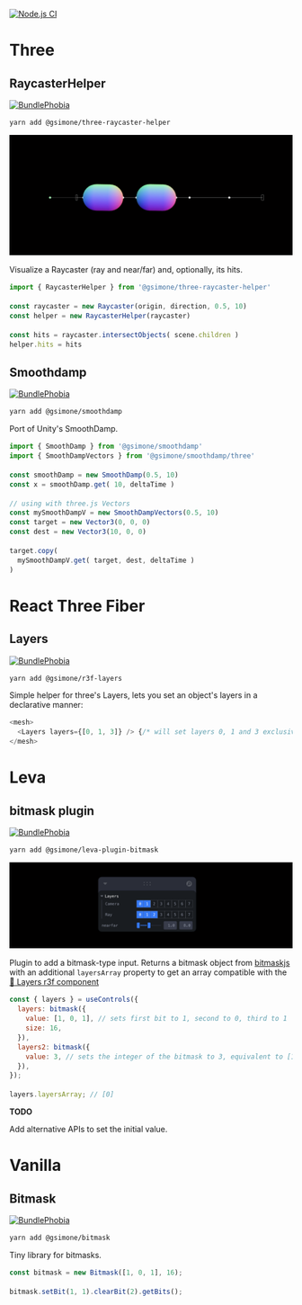 [![Node.js CI](https://github.com/gsimone/things/actions/workflows/node.js.yml/badge.svg)](https://github.com/gsimone/things/actions/workflows/node.js.yml)

# Three

## RaycasterHelper

[![BundlePhobia](https://badgen.net/bundlephobia/minzip/@gsimone/three-raycaster-helper)](https://bundlephobia.com/package/@gsimone/three-raycaster-helper)

```bash
yarn add @gsimone/three-raycaster-helper
```

![](https://github.com/gsimone/things/blob/main/_images_/raycaster.png?raw=true)

Visualize a Raycaster (ray and near/far) and, optionally, its hits.

```js
import { RaycasterHelper } from '@gsimone/three-raycaster-helper'

const raycaster = new Raycaster(origin, direction, 0.5, 10)
const helper = new RaycasterHelper(raycaster)

const hits = raycaster.intersectObjects( scene.children )
helper.hits = hits
```

## Smoothdamp

[![BundlePhobia](https://badgen.net/bundlephobia/minzip/@gsimone/smoothdamp)](https://bundlephobia.com/package/@gsimone/smoothdamp)

```bash
yarn add @gsimone/smoothdamp
```

Port of Unity's SmoothDamp.

```js
import { SmoothDamp } from '@gsimone/smoothdamp'
import { SmoothDampVectors } from '@gsimone/smoothdamp/three'

const smoothDamp = new SmoothDamp(0.5, 10)
const x = smoothDamp.get( 10, deltaTime )

// using with three.js Vectors
const mySmoothDampV = new SmoothDampVectors(0.5, 10)
const target = new Vector3(0, 0, 0)
const dest = new Vector3(10, 0, 0)

target.copy(
  mySmoothDampV.get( target, dest, deltaTime )
)
```


# React Three Fiber

## Layers

[![BundlePhobia](https://badgen.net/bundlephobia/minzip/@gsimone/r3f-layers)](https://bundlephobia.com/package/@gsimone/r3f-layers)

```bash
yarn add @gsimone/r3f-layers
```

Simple helper for three's Layers, lets you set an object's layers in a declarative manner:

```js
<mesh>
  <Layers layers={[0, 1, 3]} /> {/* will set layers 0, 1 and 3 exclusively */}
</mesh>
```

# Leva

## bitmask plugin

[![BundlePhobia](https://badgen.net/bundlephobia/minzip/@gsimone/leva-plugin-bitmask)](https://bundlephobia.com/package/@gsimone/leva-plugin-bitmask)

```bash
yarn add @gsimone/leva-plugin-bitmask
```

![](https://github.com/gsimone/things/blob/main/_images_/leva-bitmask.png?raw=true)

Plugin to add a bitmask-type input. Returns a bitmask object from [bitmaskjs](https://www.npmjs.com/package/bitmaskjs) with an additional `layersArray` property to get an array compatible with the [🔗 Layers r3f component](https://github.com/gsimone/things#layers)

```js
const { layers } = useControls({
  layers: bitmask({
    value: [1, 0, 1], // sets first bit to 1, second to 0, third to 1
    size: 16,
  }),
  layers2: bitmask({
    value: 3, // sets the integer of the bitmask to 3, equivalent to [1, 1]
  }),
});

layers.layersArray; // [0]
```

**TODO**

Add alternative APIs to set the initial value.


# Vanilla

## Bitmask

[![BundlePhobia](https://badgen.net/bundlephobia/minzip/@gsimone/bitmask)](https://bundlephobia.com/package/@gsimone/bitmask)

```bash
yarn add @gsimone/bitmask
```

Tiny library for bitmasks.

```js
const bitmask = new Bitmask([1, 0, 1], 16);

bitmask.setBit(1, 1).clearBit(2).getBits();
```
